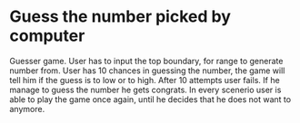 # Guess the number picked by computer
Guesser game. User has to input the top boundary, for range to generate number from.
User has 10 chances in guessing the number, the game will tell him if the guess is to low or to high.
After 10 attempts user fails. If he manage to guess the number he gets congrats. In every scenerio user is able to 
play the game once again, until he decides that he does not want to anymore.